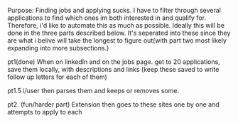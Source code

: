 Purpose:
Finding jobs and applying sucks. I have to filter through several applications to find which ones im both interested in and qualify for. 
Therefore, i'd like to automate this as much as possible. Ideally this will be done in the three parts described below. It's seperated into these
since they are what i belive will take the longest to figure out(with part two most likely expanding into more subsections.)

pt1(done)
When on linkedIn and on the jobs page. 
get to 20 applications, save them locally, with descriptions and links
(keep these saved to write follow up letters for each of them)

pt1.5
i/user then parses them and keeps or removes some.

pt2.
(fun/harder part)
Extension then goes to these sites one by one and attempts to apply to each
